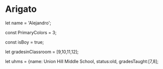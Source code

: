 # Arigato 

let name = 'Alejandro';

const PrimaryColors = 3;

const isBoy = true;

let gradesinClassroom = [9,10,11,12];

let uhms = {name: Union Hill Middle School, status:old, gradesTaught:[7,8];
